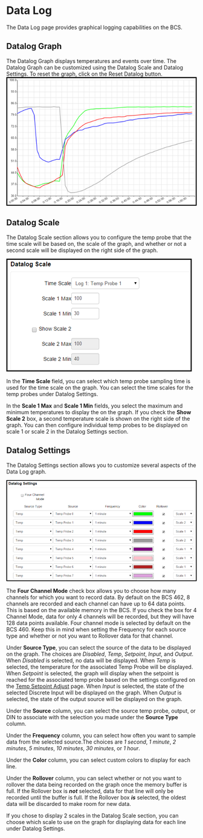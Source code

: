 # Data Log #

The Data Log page provides graphical logging capabilities on the BCS. 


## Datalog Graph

The Datalog Graph displays temperatures and events over time. The Datalog Graph can be customized using the Datalog Scale and Datalog Settings. To reset the graph, click on the Reset Datalog button.
![datalog graph](img/datalog/datalog_graph.png)


## Datalog Scale

The Datalog Scale section allows you to configure the temp probe that the time scale will be based on, the scale of the graph, and whether or not a second scale will be displayed on the right side of the graph.

![datalog graph](img/datalog/datalog_scale.png)

In the **Time Scale** field, you can select which temp probe sampling time is used for the time scale on the graph. You can select the time scales for the temp probes under Datalog Settings.

In the **Scale 1 Max** and **Scale 1 Min** fields, you select the maximum and minimum temperatures to display the on the graph. If you check the **Show Scale 2** box, a second temperature scale is shown on the right side of the graph. You can then configure individual temp probes to be displayed on scale 1 or scale 2 in the Datalog Settings section.

## Datalog Settings

The Datalog Settings section allows you to customize several aspects of the Data Log graph. 

![datalog graph](img/datalog/datalog_settings.png)

The **Four Channel Mode** check box allows you to choose how many channels for which you want to record data. By default on the BCS 462, 8 channels are recorded and each channel can have up to 64 data points. This is based on the available memory in the BCS. If you check the box for 4 Channel Mode, data for only 4 channels will be recorded, but they will have 128 data points available. Four channel mode is selected by default on the BCS 460. Keep this in mind when setting the Frequency for each source type and whether or not you want to Rollover data for that channel.  

Under **Source Type**, you can select the source of the data to be displayed on the graph. The choices are *Disabled*, *Temp*, *Setpoint*, *Input*, and *Output*. When *Disabled* is selected, no data will be displayed. When *Temp* is selected, the temperature for the associated Temp Probe will be displayed. When *Setpoint* is selected, the graph will display when the setpoint is reached for the associated temp probe based on the settings configured on the [Temp Setpoint Adjust](temp_adjust.md) page. When *Input* is selected, the state of the selected Discrete Input will be displayed on the graph. When *Output* is selected, the state of the output source will be displayed on the graph.

Under the **Source** column, you can select the source temp probe, output, or DIN to associate with the selection you made under the **Source Type** column. 

Under the **Frequency** column, you can select how often you want to sample data from the selected source.The choices are *1 second*, *1 minute*, *2 minutes*, *5 minutes*, *10 minutes*, *30 minutes*, or *1 hour*. 

Under the **Color** column, you can select custom colors to display for each line.

Under the **Rollover** column, you can select whether or not you want to rollover the data being recorded on the graph once the memory buffer is full. If the Rollover box is ***not*** selected, data for that line will only be recorded until the buffer is full. If the Rollover box ***is*** selected, the oldest data will be discarded to make room for new data.

If you chose to display 2 scales in the Datalog Scale section, you can choose which scale to use on the graph for displaying data for each line under Datalog Settings.



